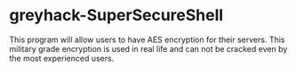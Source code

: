 # greyhack-SuperSecureShell
This program will allow users to have AES encryption for their servers.
This military grade encryption is used in real life and can not be cracked even by the most experienced users.
